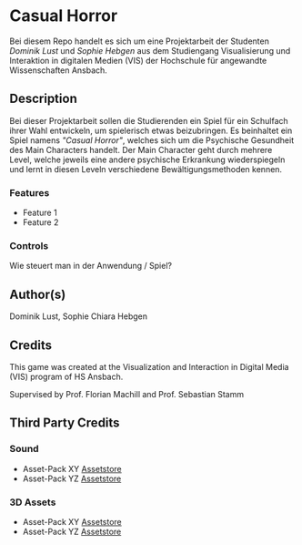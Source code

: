 # Casual Horror
Bei diesem Repo handelt es sich um eine Projektarbeit der Studenten *Dominik Lust* und *Sophie Hebgen* aus dem Studiengang Visualisierung und Interaktion in digitalen Medien (VIS) der Hochschule für angewandte Wissenschaften Ansbach.


## Description
Bei dieser Projektarbeit sollen die Studierenden ein Spiel für ein Schulfach ihrer Wahl entwickeln, um spielerisch etwas beizubringen.
Es beinhaltet ein Spiel namens *"Casual Horror"*, welches sich um die Psychische Gesundheit des Main Characters handelt.
Der Main Character geht durch mehrere Level, welche jeweils eine andere psychische Erkrankung wiederspiegeln und lernt in diesen Leveln verschiedene Bewältigungsmethoden kennen.

### Features
* Feature 1
* Feature 2

### Controls
Wie steuert man in der Anwendung / Spiel?

## Author(s)
Dominik Lust, Sophie Chiara Hebgen

## Credits
This game was created at the Visualization and Interaction in Digital Media (VIS) program of HS Ansbach. 

Supervised by Prof. Florian Machill and Prof. Sebastian Stamm

## Third Party Credits

### Sound
* Asset-Pack XY [Assetstore](https://assetstore.unity.com/)
* Asset-Pack YZ [Assetstore](https://assetstore.unity.com/)

### 3D Assets
* Asset-Pack XY [Assetstore](https://assetstore.unity.com/)
* Asset-Pack YZ [Assetstore](https://assetstore.unity.com/)